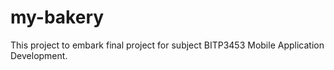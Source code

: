 # my-bakery
This project to embark final project for subject BITP3453 Mobile Application Development.
